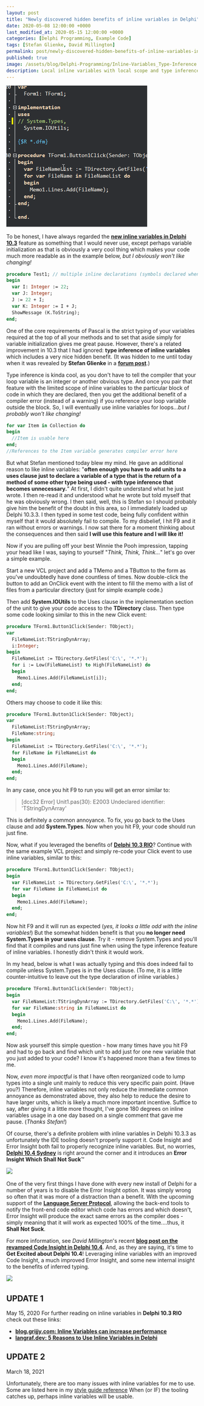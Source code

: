```yaml
---
layout: post
title: "Newly discovered hidden benefits of inline variables in Delphi"
date: 2020-05-08 12:00:00 +0000
last_modified_at: 2020-05-15 12:00:00 +0000
categories: [Delphi Programming, Example Code]
tags: [Stefan Glienke, David Millington]
permalink: post/newly-discovered-hidden-benefits-of-inline-variables-in-delphi
published: true
image: /assets/blog/Delphi-Programming/Inline-Variables_Type-Inference.png
description: Local inline variables with local scope and type inference in Delphi 10.3 RIO programming adds multiple benefits, some not as obvious at first glance.
---
```

![Delphi code demonstrating inline variables](/assets/blog/Delphi-Programming/Inline-Variables_Type-Inference.png)

To be honest, I have always regarded the [**new inline variables in Delphi 10.3**](https://blog.marcocantu.com/blog/2018-october-inline-variables-delphi.html) feature as something that I would never use, except perhaps variable initialization as that is obviously a very cool thing which makes your code much more readable as in the example below, _but I obviously won't like changing!_

```pascal
procedure Test1; // multiple inline declarations (symbols declared when used)
begin
  var I: Integer := 22;
  var J: Integer;
  J := 22 + I;
  var K: Integer := I + J;
  ShowMessage (K.ToString);
end;
````

One of the core requirements of Pascal is the strict typing of your variables required at the top of all your methods and to set that aside simply for variable initialization gives me great pause. However, there's a related improvement in 10.3 that I had ignored: **type inference of inline variables** which includes a very nice hidden benefit. (It was hidden to me until today when it was revealed by **Stefan Glienke** in a [**forum post**](https://en.delphipraxis.net/topic/2508-language-updates-in-104/?page=2&tab=comments#comment-22297).)

Type inference is kinda cool, as you don't have to tell the compiler that your loop variable is an integer or another obvious type. And once you pair that feature with the limited scope of inline variables to the particular block of code in which they are declared, then you get the additional benefit of a compiler error (instead of a warning) if you reference your loop variable outside the block. So, I will eventually use inline variables for loops..._but I probably won't like changing!_

````pascal
for var Item in Collection do
begin
  //Item is usable here
end;
//References to the Item variable generates compiler error here
````

But what Stefan mentioned today blew my mind. He gave an additional reason to like inline variables: "**often enough you have to add units to a uses clause just to declare a variable of a type that is the return of a method of some other type being used - with type inference that becomes unnecessary.**" At first, I didn't quite understand what he just wrote. I then re-read it and understood what he wrote but told myself that he was obviously wrong. I then said, well, this is Stefan so I should probably give him the benefit of the doubt in this area, so I immediately loaded up Delphi 10.3.3. I then typed in some test code, being fully confident within myself that it would absolutely fail to compile. To my disbelief, I hit F9 and it ran without errors or warnings. I now sat there for a moment thinking about the consequences and then said **I will use this feature and I will like it!**

Now if you are pulling off your best Winnie the Pooh impression, tapping your head like I was, saying to yourself "_Think, Think, Think..._" let's go over a simple example.

Start a new VCL project and add a TMemo and a TButton to the form as you've undoubtedly have done countless of times. Now double-click the button to add an OnClick event with the intent to fill the memo with a list of files from a particular directory (just for simple example code.)

Then add **System.IOUtils** to the Uses clause in the implementation section of the unit to give your code access to the **TDirectory** class. Then type some code looking similar to this in the new Click event:

````pascal
procedure TForm1.Button1Click(Sender: TObject);
var
  FileNameList:TStringDynArray;
  i:Integer;
begin
  FileNameList := TDirectory.GetFiles('C:\', '*.*');
  for i := Low(FileNameList) to High(FileNameList) do
  begin
    Memo1.Lines.Add(FileNameList[i]);
  end;
end;
````

Others may choose to code it like this:

````pascal
procedure TForm1.Button1Click(Sender: TObject);
var
  FileNameList:TStringDynArray;
  FileName:string;
begin
  FileNameList := TDirectory.GetFiles('C:\', '*.*');
  for FileName in FileNameList do
  begin
    Memo1.Lines.Add(FileName);
  end;
end;
````

In any case, once you hit F9 to run you will get an error similar to:

> \[dcc32 Error\] Unit1.pas(30): E2003 Undeclared identifier: 'TStringDynArray'

This is definitely a common annoyance. To fix, you go back to the Uses clause and add **System.Types**. Now when you hit F9, your code should run just fine.

Now, what if you leveraged the benefits of [**Delphi 10.3 RIO**](https://www.embarcadero.com/products/rad-studio/whats-new-in-10-3-rio)? Continue with the same example VCL project and simply re-code your Click event to use inline variables, similar to this:

````pascal
procedure TForm1.Button1Click(Sender: TObject);
begin
  var FileNameList := TDirectory.GetFiles('C:\', '*.*');
  for var FileName in FileNameList do
  begin
    Memo1.Lines.Add(FileName);
  end;
end;
````

Now hit F9 and it will run as expected (_yes, it looks a little odd with the inline variables!_) But the somewhat hidden benefit is that you **no longer need System.Types in your uses clause**. Try it - remove System.Types and you'll find that it compiles and runs just fine when using the type inference feature of inline variables. I honestly didn't think it would work.

In my head, below is what I was actually typing and this does indeed fail to compile unless System.Types is in the Uses clause. (To me, it is a little counter-intuitive to leave out the type declaration of inline variables.)

````pascal
procedure TForm1.Button1Click(Sender: TObject);
begin
  var FileNameList:TStringDynArray := TDirectory.GetFiles('C:\', '*.*');
  for var FileName:string in FileNameList do
  begin
    Memo1.Lines.Add(FileName);
  end;
end;
````

Now ask yourself this simple question - how many times have you hit F9 and had to go back and find which unit to add just for one new variable that you just added to your code? I know it's happened more than a few times to me.

Now, *even more impactful* is that I have often reorganized code to lump types into a single unit mainly to reduce this very specific pain point. (Have you?) Therefore, inline variables not only reduce the immediate common annoyance as demonstrated above, they also help to reduce the desire to have larger units, which is likely a much more important incentive. Suffice to say, after giving it a little more thought, I've gone 180 degrees on inline variables usage in a one day based on a single comment that gave me pause. (_Thanks Stefan!_)

Of course, there's a definite problem with inline variables in Delphi 10.3.3 as unfortunately the IDE tooling doesn't properly support it. Code Insight and Error Insight both fail to properly recognize inline variables. But, no worries, [**Delphi 10.4 Sydney**](https://github.com/ideasawakened/DelphiKB/wiki/D27.SYDNEY.10.4.0.0) is right around the corner and it introduces an **Error Insight Which Shall Not Suck**™

![](/assets/blog/Delphi-Programming/Gandalf-Error-Insight-No-Longer-Sucks.jpg)

One of the very first things I have done with every new install of Delphi for a number of years is to disable the Error Insight option. It was simply wrong so often that it was more of a distraction than a benefit. With the upcoming support of the [**Language Server Protocol**](https://microsoft.github.io/language-server-protocol/), allowing the back-end tools to notify the front-end code editor which code has errors and which doesn't, Error Insight will produce the exact same errors as the compiler does - simply meaning that it will work as expected 100% of the time....thus, it **Shall Not Suck**.

For more information, see *David Millington*'s recent [**blog post on the revamped Code Insight in Delphi 10.4**](https://community.idera.com/developer-tools/b/blog/posts/new-in-delphi-10-4-redesigned-code-insight). And, as they are saying, it's time to **Get Excited about Delphi 10.4**! Leveraging inline variables with an improved Code Insight, a much improved Error Insight, and some new internal insight to the benefits of inferred typing.

![](/assets/blog/Delphi-Programming/10.4-Coming-Soon-Get-Excited.png)

## UPDATE 1
May 15, 2020
For further reading on inline variables in **Delphi 10.3 RIO** check out these links:
- [**blog.grijjy.com: Inline Variables can increase performance**](https://blog.grijjy.com/2018/11/02/inline-variables-can-increase-performance/)
- [**langraf.dev: 5 Reasons to Use Inline Variables in Delphi**](https://landgraf.dev/en/5-reasons-to-use-inline-variables-in-delphi/)


## UPDATE 2
March 18, 2021

Unfortunately, there are too many issues with inline variables for me to use.  Some are listed here in my [style guide reference](https://github.com/radprogrammer/radteam/wiki/RADProgrammer-Style-Guide-Other-Guidance)
When (or IF) the tooling catches up, perhaps inline variables will be usable.

